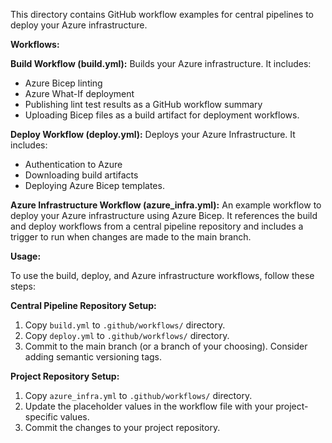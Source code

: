 <!-- @format -->

This directory contains GitHub workflow examples for central pipelines to deploy your Azure infrastructure.

**Workflows:**

**Build Workflow (build.yml):** Builds your Azure infrastructure. It includes:

- Azure Bicep linting
- Azure What-If deployment
- Publishing lint test results as a GitHub workflow summary
- Uploading Bicep files as a build artifact for deployment workflows.

**Deploy Workflow (deploy.yml):** Deploys your Azure Infrastructure. It includes:

- Authentication to Azure
- Downloading build artifacts
- Deploying Azure Bicep templates.

**Azure Infrastructure Workflow (azure_infra.yml):** An example workflow to deploy your Azure infrastructure using Azure Bicep. It references the build and deploy workflows from a central pipeline repository and includes a trigger to run when changes are made to the main branch.

**Usage:**

To use the build, deploy, and Azure infrastructure workflows, follow these steps:

**Central Pipeline Repository Setup:**

1.  Copy `build.yml` to `.github/workflows/` directory.
2.  Copy `deploy.yml` to `.github/workflows/` directory.
3.  Commit to the main branch (or a branch of your choosing). Consider adding semantic versioning tags.

**Project Repository Setup:**

1.  Copy `azure_infra.yml` to `.github/workflows/` directory.
2.  Update the placeholder values in the workflow file with your project-specific values.
3.  Commit the changes to your project repository.
